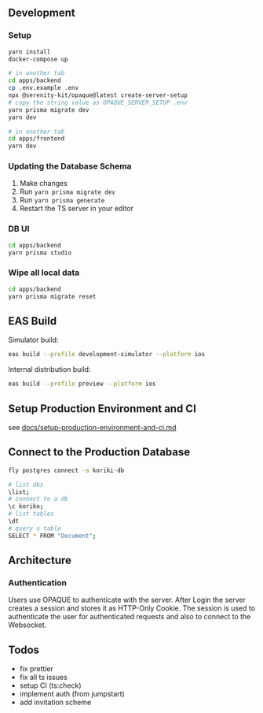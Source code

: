 ## Development

### Setup

```sh
yarn install
docker-compose up
```

```sh
# in another tab
cd apps/backend
cp .env.example .env
npx @serenity-kit/opaque@latest create-server-setup
# copy the string value as OPAQUE_SERVER_SETUP .env
yarn prisma migrate dev
yarn dev
```

```sh
# in another tab
cd apps/frontend
yarn dev
```

### Updating the Database Schema

1. Make changes
2. Run `yarn prisma migrate dev`
3. Run `yarn prisma generate`
4. Restart the TS server in your editor

### DB UI

```bash
cd apps/backend
yarn prisma studio
```

### Wipe all local data

```bash
cd apps/backend
yarn prisma migrate reset
```

## EAS Build

Simulator build:

```sh
eas build --profile development-simulator --platform ios
```

Internal distribution build:

```sh
eas build --profile preview --platform ios
```

## Setup Production Environment and CI

see [docs/setup-production-environment-and-ci.md](docs/setup-production-environment-and-ci.md)

## Connect to the Production Database

```sh
fly postgres connect -a koriki-db
```

```sh
# list dbs
\list;
# connect to a db
\c koriko;
# list tables
\dt
# query a table
SELECT * FROM "Document";
```

## Architecture

### Authentication

Users use OPAQUE to authenticate with the server. After Login the server creates a session and stores it as HTTP-Only Cookie. The session is used to authenticate the user for authenticated requests and also to connect to the Websocket.

## Todos

- fix prettier
- fix all ts issues
- setup CI (ts:check)
- implement auth (from jumpstart)
- add invitation scheme
